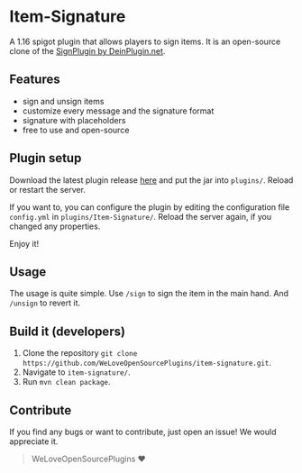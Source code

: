 # Item-Signature
A 1.16 spigot plugin that allows players to sign items.
It is an open-source clone of the [SignPlugin by DeinPlugin.net](https://deinplugin.net/items/62).

## Features
- sign and unsign items
- customize every message and the signature format
- signature with placeholders
- free to use and open-source

## Plugin setup
Download the latest plugin release [here](https://github.com/WeLoveOpenSourcePlugins/item-signature/releases) and put the jar into `plugins/`.
Reload or restart the server.

If you want to, you can configure the plugin by editing the configuration file `config.yml` in `plugins/Item-Signature/`.
Reload the server again, if you changed any properties.

Enjoy it!

## Usage
The usage is quite simple.
Use `/sign` to sign the item in the main hand.
And `/unsign` to revert it.

## Build it (developers)
1. Clone the repository `git clone https://github.com/WeLoveOpenSourcePlugins/item-signature.git`.
2. Navigate to `item-signature/`.
3. Run `mvn clean package`.

## Contribute
If you find any bugs or want to contribute, just open an issue!
We would appreciate it.

> WeLoveOpenSourcePlugins :heart:

